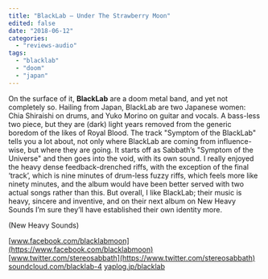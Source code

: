 ```yaml
---
title: "BlackLab – Under The Strawberry Moon"
edited: false
date: "2018-06-12"
categories:
  - "reviews-audio"
tags:
  - "blacklab"
  - "doom"
  - "japan"
---
```


On the surface of it, **BlackLab** are a doom metal band, and yet not completely so. Hailing from Japan, BlackLab are two Japanese women: Chia Shiraishi on drums, and Yuko Morino on guitar and vocals. A bass-less two piece, but they are (dark) light years removed from the generic boredom of the likes of Royal Blood. The track "Symptom of the BlackLab" tells you a lot about, not only where BlackLab are coming from influence-wise, but where they are going. It starts off as Sabbath’s "Symptom of the Universe" and then goes into the void, with its own sound. I really enjoyed the heavy dense feedback-drenched riffs, with the exception of the final ‘track’, which is nine minutes of drum-less fuzzy riffs, which feels more like ninety minutes, and the album would have been better served with two actual songs rather than this. But overall, I like BlackLab; their music is heavy, sincere and inventive, and on their next album on New Heavy Sounds I’m sure they’ll have established their own identity more.

(New Heavy Sounds)

[www.facebook.com/blacklabmoon](https://www.facebook.com/blacklabmoon) [www.twitter.com/stereosabbath](https://www.twitter.com/stereosabbath) [soundcloud.com/blacklab-4](https://soundcloud.com/blacklab-4) [yaplog.jp/blacklab](http://yaplog.jp/blacklab/)
